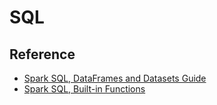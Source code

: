 # SQL

## Reference

- [Spark SQL, DataFrames and Datasets Guide](https://spark.apache.org/docs/latest/sql-programming-guide.html)
- [Spark SQL, Built-in Functions](https://spark.apache.org/docs/latest/api/sql/index.html)